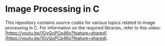 # Image Processing in C

This repository contains source codes for various topics related to image processing in C. For information on the required libraries, refer to this video: [https://youtu.be/1OyQoPCp46o?feature=shared](https://youtu.be/1OyQoPCp46o?feature=shared).
